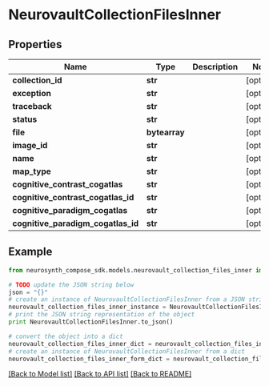 # NeurovaultCollectionFilesInner


## Properties
Name | Type | Description | Notes
------------ | ------------- | ------------- | -------------
**collection_id** | **str** |  | [optional] 
**exception** | **str** |  | [optional] 
**traceback** | **str** |  | [optional] 
**status** | **str** |  | [optional] 
**file** | **bytearray** |  | [optional] 
**image_id** | **str** |  | [optional] 
**name** | **str** |  | [optional] 
**map_type** | **str** |  | [optional] 
**cognitive_contrast_cogatlas** | **str** |  | [optional] 
**cognitive_contrast_cogatlas_id** | **str** |  | [optional] 
**cognitive_paradigm_cogatlas** | **str** |  | [optional] 
**cognitive_paradigm_cogatlas_id** | **str** |  | [optional] 

## Example

```python
from neurosynth_compose_sdk.models.neurovault_collection_files_inner import NeurovaultCollectionFilesInner

# TODO update the JSON string below
json = "{}"
# create an instance of NeurovaultCollectionFilesInner from a JSON string
neurovault_collection_files_inner_instance = NeurovaultCollectionFilesInner.from_json(json)
# print the JSON string representation of the object
print NeurovaultCollectionFilesInner.to_json()

# convert the object into a dict
neurovault_collection_files_inner_dict = neurovault_collection_files_inner_instance.to_dict()
# create an instance of NeurovaultCollectionFilesInner from a dict
neurovault_collection_files_inner_form_dict = neurovault_collection_files_inner.from_dict(neurovault_collection_files_inner_dict)
```
[[Back to Model list]](../README.md#documentation-for-models) [[Back to API list]](../README.md#documentation-for-api-endpoints) [[Back to README]](../README.md)


